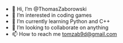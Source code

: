 - 👋 Hi, I’m @ThomasZaborowski
- 👀 I’m interested in coding games
- 🌱 I’m currently learning Python and C++
- 💞️ I’m looking to collaborate on anything
- 📫 How to reach me tomzab9d@gmail.com

<!---
ThomasZaborowski/ThomasZaborowski is a ✨ special ✨ repository because its `README.md` (this file) appears on your GitHub profile.
You can click the Preview link to take a look at your changes.
--->
